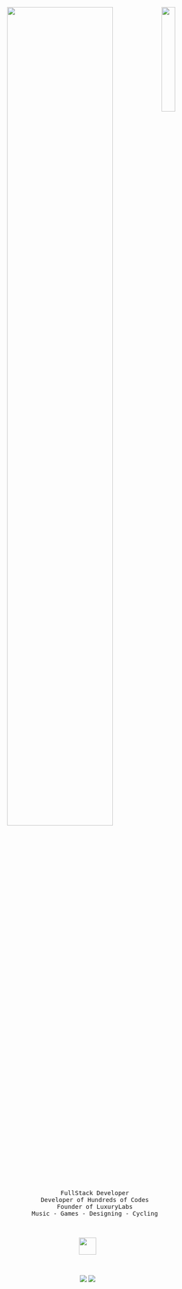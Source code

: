 <div align="center">
<img src=https://cdn.discordapp.com/attachments/1008781284664942643/1180529708987854928/928313.jpg?ex=657dc0f7&is=656b4bf7&hm=f3009bf02d85edd476b19ce3e20e4c4955d79acaeb05ceef714384448612a8f4&" width="25%" align="right" />
<img src="https://readme-typing-svg.demolab.com?font=Inconsolata&weight=500&size=50&duration=4000&pause=300&color=ff66ab&center=true&vCenter=true&multiline=true&repeat=false&random=false&width=1300&height=140&lines=Greetings+humans;I'm+Aurora%2C+a+tech+nerd+and+genshin+impact+addict+%E2%9C%A9" width="70%" />
<br><br>
<pre>
    FullStack Developer
    Developer of Hundreds of Codes
    Founder of LuxuryLabs
    Music - Games - Designing - Cycling
</pre>
<br><br>
<img src="https://cdn.discordapp.com/attachments/1008781284664942643/1180530531541192756/download__77_-removebg-preview.v1.png?ex=657dc1bb&is=656b4cbb&hm=ffe4e2472d1914ba106fda99baffea7db7e90df92afef1256658aa12cb73c5c3&" height="40" />
<br><br><br>
    

[![](https://img.shields.io/badge/discord-ff66ab)](https://discord.com/users/845287163712372756)
[![](https://img.shields.io/badge/enka.network-ff66ab)](https://enka.network/u/EternalLuxury/3cYq1J/)
</div>
